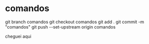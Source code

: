 # comandos

git branch comandos
git checkout comandos
git add .
git commit -m "comandos"
git push --set-upstream origin comandos

cheguei aqui
